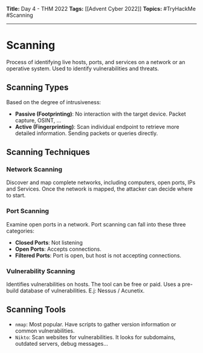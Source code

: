 **Title:** Day 4 - THM 2022
**Tags:** [[Advent Cyber 2022]]
**Topics:** #TryHackMe #Scanning

---
# Scanning
Process of identifying live hosts, ports, and services on a network or an operative system. Used to identify vulnerabilities and threats.

## Scanning Types
Based on the degree of intrusiveness:
- **Passive (Footprinting)**: No interaction with the target device. Packet capture, OSINT, … 
- **Active (Fingerprinting)**: Scan individual endpoint to retrieve more detailed information. Sending packets or queries directly.

## Scanning Techniques
### Network Scanning
Discover and map complete networks, including computers, open ports, IPs and Services. Once the network is mapped, the attacker can decide where to start.

### Port Scanning
Examine open ports in a network. Port scanning can fall into these three categories:
- **Closed Ports**: Not listening
- **Open Ports**: Accepts connections.
- **Filtered Ports**: Port is open, but host is not accepting connections.

### Vulnerability Scanning
Identifies vulnerabilities on hosts. The tool can be free or paid. Uses a pre-build database of vulnerabilities. E.j: Nessus / Acunetix.

## Scanning Tools
- `nmap`: Most popular. Have scripts to gather version information or common vulnerabilities.
- `Nikto`: Scan websites for vulnerabilities. It looks for subdomains, outdated servers, debug messages…

